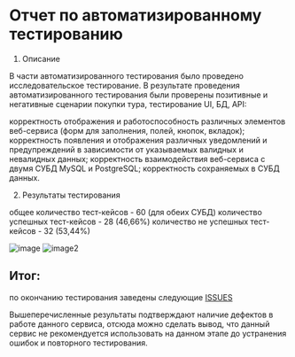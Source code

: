 # **Отчет по автоматизированному тестированию**
1. Описание

В части автоматизированного тестирования было проведено исследовательское тестирование. 
В результате проведения автоматизированного тестирования были проверены позитивные и негативные сценарии покупки тура, тестирование UI, БД, API:

корректность отображения и работоспособность различных элементов веб-сервиса (форм для заполнения, полей, кнопок, вкладок);
корректность появления и отображения различных уведомлений и предупреждений в зависимости от указываемых
валидных и невалидных данных; корректность взаимодействия веб-сервиса с двумя СУБД MySQL и PostgreSQL;
корректность сохраняемых в СУБД данных.

2. Результаты тестирования

общее количество тест-кейсов - 60 (для обеих СУБД)
количество успешных тест-кейсов - 28 (46,66%)
количество не успешных тест-кейсов - 32 (53,44%)

![image](https://github.com/DenisPopov89/Diplom/assets/113454542/c9883a37-809b-4efe-ba7a-6989b3da93f7)
![image2](https://github.com/DenisPopov89/Diplom/assets/113454542/3b33eeaf-56e1-4f31-9df9-41af21871f1e)

## Итог:
по окончанию тестирования заведены следующие [ISSUES]([https://github.com/DenisPopov89/Diplom/issues])

Вышеперечисленные результаты подтверждают наличие дефектов в работе данного сервиса, отсюда можно сделать вывод,
что данный сервис не рекомендуется использовать на данном этапе до устранения ошибок и повторного тестирования.
